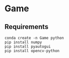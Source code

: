 # Game
## Requirements
```
conda create -n Game python
pip install numpy
pip install pyautogui
pip install opencv-python
```
